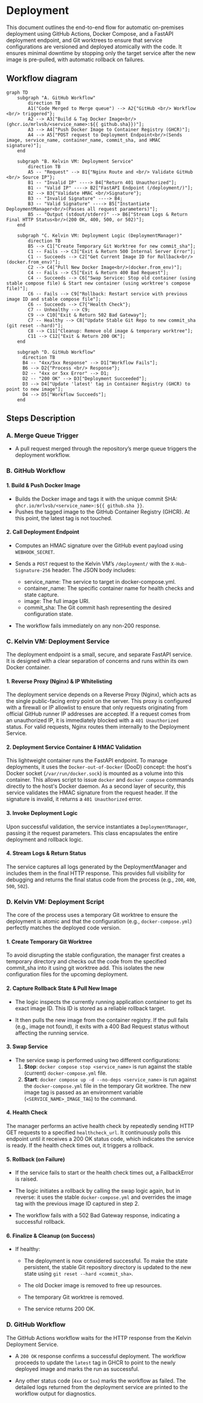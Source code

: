 # Deployment

This document outlines the end-to-end flow for automatic on-premises deployment using GitHub Actions, Docker Compose, and a FastAPI deployment endpoint, and Git worktrees to ensure that service configurations are versioned and deployed atomically with the code. It ensures minimal downtime by stopping only the target service after the new image is pre-pulled, with automatic rollback on failures.

## Workflow diagram

```mermaid
graph TD
    subgraph "A. GitHub Workflow"
        direction TB
        A1("Code Merged to Merge queue") --> A2{"GitHub <br/> Workflow <br/> triggered"};
        A2 --> A3["Build & Tag Docker Image<br/>(ghcr.io/mrlvsb/<service_name>:${{ github.sha}})"];
        A3 --> A4["Push Docker Image to Container Registry (GHCR)"];
        A4 --> A5["POST request to Deployment Endpoint<br/>(Sends image, service_name, container_name, commit_sha, and HMAC signature)"];
    end

    subgraph "B. Kelvin VM: Deployment Service"
        direction TB
        A5 -- "Request" --> B1{"Nginx Route and <br/> Validate GitHub <br/> Source IP"};
        B1 -- "Invalid IP" ----> B4["Return 401 Unauthorized"];
        B1 -- "Valid IP" ----> B2["FastAPI Endpoint (/deployment/)"];
        B2 --> B3{"Validate HMAC <br/>Signature"};
        B3 -- "Invalid Signature" ----> B4;
        B3 -- "Valid Signature" ----> B5["Instantiate DeploymentManager<br/>(Passes all request parameters)"];
        B5 -- "Output (stdout/stderr)" --> B6["Stream Logs & Return Final HTTP Status<br/>(200 OK, 400, 500, or 502)"];
    end

    subgraph "C. Kelvin VM: Deployment Logic (DeploymentManager)"
        direction TB
        B5 --> C1["Create Temporary Git Worktree for new commit_sha"];
        C1 -- Fails --> C3["Exit & Return 500 Internal Server Error"];
        C1 -- Succeeds --> C2["Get Current Image ID for Rollback<br/>(docker.from_env)"];
        C2 --> C4["Pull New Docker Image<br/>(docker.from_env)"];
        C4 -- Fails --> C5["Exit & Return 400 Bad Request"];
        C4 -- Succeeds --> C6["Swap Service: Stop old container (using stable compose file) & Start new container (using worktree's compose file)"];
        C6 -- Fails --> C9["Rollback: Restart service with previous image ID and stable compose file"];
        C6 -- Succeeds --> C7{"Health Check"};
        C7 -- Unhealthy --> C9;
        C9 --> C10["Exit & Return 502 Bad Gateway"];
        C7 -- Healthy --> C8["Update Stable Git Repo to new commit_sha (git reset --hard)"];
        C8 --> C11["Cleanup: Remove old image & temporary worktree"];
        C11 --> C12["Exit & Return 200 OK"];
    end

    subgraph "D. GitHub Workflow"
      direction TB
      B4 -- "4xx/5xx Response" --> D1["Workflow Fails"];
      B6 --> D2{"Process <br/> Response"};
      D2 -- "4xx or 5xx Error" --> D1;
      D2 -- "200 OK" --> D3["Deployment Succeeded"];
      D3 --> D4["Update 'latest' tag in Container Registry (GHCR) to point to new image"];
      D4 --> D5["Workflow Succeeds"];
    end
```

## Steps Description

### A. Merge Queue Trigger

- A pull request merged through the repository’s merge queue triggers the deployment workflow.

### B. GitHub Workflow

#### 1. **Build & Push Docker Image**

- Builds the Docker image and tags it with the unique commit SHA: `ghcr.io/mrlvsb/<service_name>:${{ github.sha }}`.
- Pushes the tagged image to the GitHub Container Registry (GHCR). At this point, the latest tag is not touched.

#### 2. **Call Deployment Endpoint**

- Computes an HMAC signature over the GitHub event payload using `WEBHOOK_SECRET`.
- Sends a `POST` request to the Kelvin VM’s `/deployment/` with the `X-Hub-Signature-256` header. The JSON body includes:

   - service_name: The service to target in docker-compose.yml.
   - container_name: The specific container name for health checks and state capture.
   - image: The full image URI.
   - commit_sha: The Git commit hash representing the desired configuration state.
- The workflow fails immediately on any non-200 response.


### C. Kelvin VM: Deployment Service

The deployment endpoint is a small, secure, and separate FastAPI service. It is designed with a clear separation of concerns and runs within its own Docker container.

#### 1. **Reverse Proxy (Nginx) & IP Whitelisting**

The deployment service depends on a Reverse Proxy (Nginx), which acts as the single public-facing entry point on the server. This proxy is configured with a firewall or IP allowlist to ensure that only requests originating from official GitHub runner IP addresses are accepted. If a request comes from an unauthorized IP, it is immediately blocked with a `401 Unauthorized` status. For valid requests, Nginx routes them internally to the Deployment Service.

#### 2. **Deployment Service Container & HMAC Validation**

This lightweight container runs the FastAPI endpoint. To manage deployments, it uses the `Docker-out-of-Docker` (DooD) concept: the host's Docker socket (`/var/run/docker.sock`) is mounted as a volume into this container. This allows script to issue `docker` and `docker compose` commands directly to the host's Docker daemon. As a second layer of security, this service validates the HMAC signature from the request header. If the signature is invalid, it returns a `401 Unauthorized` error.

#### 3. **Invoke Deployment Logic**

Upon successful validation, the service instantiates a `DeploymentManager`, passing it the request parameters. This class encapsulates the entire deployment and rollback logic.

#### 4. **Stream Logs & Return Status**

The service captures all logs generated by the DeploymentManager and includes them in the final HTTP response. This provides full visibility for debugging and returns the final status code from the process (e.g., `200`, `400`, `500`, `502`).


### D. Kelvin VM: Deployment Script

The core of the process uses a temporary Git worktree to ensure the deployment is atomic and that the configuration (e.g., `docker-compose.yml`) perfectly matches the deployed code version.

#### **1. Create Temporary Git Worktree**

To avoid disrupting the stable configuration, the manager first creates a temporary directory and checks out the code from the specified commit_sha into it using git worktree add. This isolates the new configuration files for the upcoming deployment.

#### **2. Capture Rollback State & Pull New Image**


- The logic inspects the currently running application container to get its exact image ID. This ID is stored as a reliable rollback target.

- It then pulls the new image from the container registry. If the pull fails (e.g., image not found), it exits with a 400 Bad Request status without affecting the running service.


#### **3. Swap Service**

- The service swap is performed using two different configurations:
    1. **Stop**: `docker compose stop <service_name>` is run against the stable (current) `docker-compose.yml` file.
    2. **Start**: `docker compose up -d --no-deps <service_name>` is run against the `docker-compose.yml` file in the temporary Git worktree. The new image tag is passed as an environment variable (`<SERVICE_NAME>_IMAGE_TAG`) to the command.

#### **4. Health Check**

The manager performs an active health check by repeatedly sending HTTP GET requests to a specified `healthcheck_url`. It continuously polls this endpoint until it receives a 200 OK status code, which indicates the service is ready. If the health check times out, it triggers a rollback.

#### **5. Rollback (on Failure)**

- If the service fails to start or the health check times out, a FallbackError is raised.

- The logic initiates a rollback by calling the swap logic again, but in reverse: it uses the stable `docker-compose.yml` and overrides the image tag with the previous image ID captured in step 2.

- The workflow fails with a 502 Bad Gateway response, indicating a successful rollback.

#### **6. Finalize & Cleanup (on Success)**

- If healthy:

    - The deployment is now considered successful. To make the state persistent, the stable Git repository directory is updated to the new state using `git reset --hard <commit_sha>`.

    - The old Docker image is removed to free up resources.

    - The temporary Git worktree is removed.

    - The service returns 200 OK.

### D. GitHub Workflow

The GitHub Actions workflow waits for the HTTP response from the Kelvin Deployment Service.

- A `200 OK` response confirms a successful deployment. The workflow proceeds to update the `latest` tag in GHCR to point to the newly deployed image and marks the run as successful.

- Any other status code (`4xx` or `5xx`) marks the workflow as failed. The detailed logs returned from the deployment service are printed to the workflow output for diagnostics.
